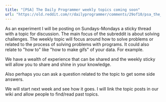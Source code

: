 ```yaml
---
title: "[PSA] The Daily Programmer weekly topics coming soon"
url: "https://old.reddit.com/r/dailyprogrammer/comments/29of10/psa_the_daily_programmer_weekly_topics_coming_soon/"
---
```


As an experiment I will be posting on Sundays-Mondays a sticky thread with a topic for discussion. The main focus of the subreddit is about solving challenges. The weekly topic will focus around how to solve problems or related to the process of solving problems with programs. It could also relate to "how to" like "how to make gifs" of your data. For example.

We have a wealth of experience that can be shared and the weekly sticky will allow you to share and shine in your knowledge.

Also perhaps you can ask a question related to the topic to get some side answers.

We will start next week and see how it goes. I will link the topic posts in our wiki and allow people to find/read past topics. 

